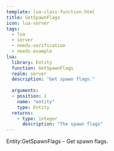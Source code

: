 ```yaml
---
template: lua-class-function.html
title: GetSpawnFlags
icon: lua-server
tags:
  - lua
  - server
  - needs-verification
  - needs-example
lua:
  library: Entity
  function: GetSpawnFlags
  realm: server
  description: "Get spawn flags."
  
  arguments:
  - position: 1
    name: "entity"
    type: Entity
  returns:
    - type: integer
      description: "The spawn flags"
---
```


<div class="lua__search__keywords">
Entity:GetSpawnFlags &#x2013; Get spawn flags.
</div>
